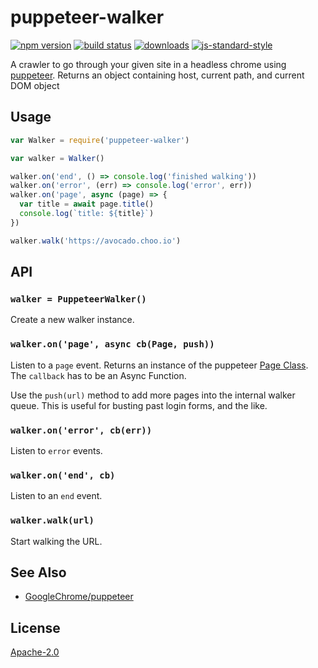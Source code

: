 # puppeteer-walker
[![npm version][1]][2] [![build status][3]][4]
[![downloads][5]][6] [![js-standard-style][7]][8]

A crawler to go through your given site in a headless chrome using
[puppeteer](https://github.com/GoogleChrome/puppeteer).  Returns an object
containing host, current path, and current DOM object

## Usage

```js
var Walker = require('puppeteer-walker')

var walker = Walker()

walker.on('end', () => console.log('finished walking'))
walker.on('error', (err) => console.log('error', err))
walker.on('page', async (page) => {
  var title = await page.title()
  console.log(`title: ${title}`)
})

walker.walk('https://avocado.choo.io')
```

## API
### `walker = PuppeteerWalker()`
Create a new walker instance.

### `walker.on('page', async cb(Page, push))`
Listen to a `page` event. Returns an instance of the puppeteer [Page
Class](https://github.com/GoogleChrome/puppeteer/blob/master/docs/api.md#class-page).
The `callback` has to be an Async Function.

Use the `push(url)` method to add more pages into the internal walker queue.
This is useful for busting past login forms, and the like.

### `walker.on('error', cb(err))`
Listen to `error` events.

### `walker.on('end', cb)`
Listen to an `end` event.

### `walker.walk(url)`
Start walking the URL.

## See Also
- [GoogleChrome/puppeteer](https://github.com/GoogleChrome/puppeteer)

## License
[Apache-2.0](./LICENSE)

[1]: https://img.shields.io/npm/v/puppeteer-walker.svg?style=flat-square
[2]: https://npmjs.org/package/puppeteer-walker
[3]: https://img.shields.io/travis/lrlna/puppeteer-walker/master.svg?style=flat-square
[4]: https://travis-ci.org/lrlna/puppeteer-walker
[5]: http://img.shields.io/npm/dm/puppeteer-walker.svg?style=flat-square
[6]: https://npmjs.org/package/puppeteer-walker
[7]: https://img.shields.io/badge/code%20style-standard-brightgreen.svg?style=flat-square
[8]: https://github.com/feross/standard
